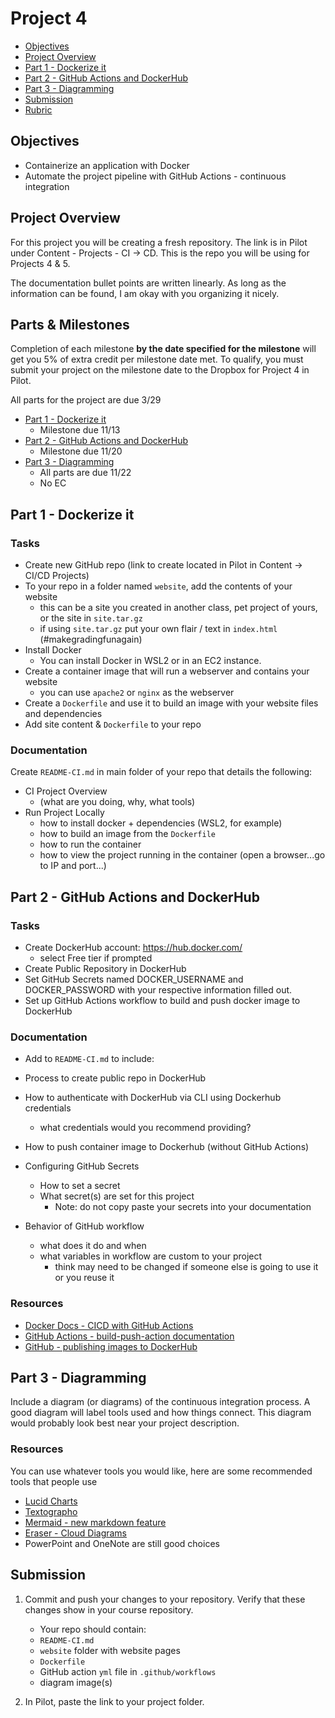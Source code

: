 # Project 4

- [Objectives](#Objectives)
- [Project Overview](#Project-Overview)
- [Part 1 - Dockerize it](#Part-1---Dockerize-it)
- [Part 2 - GitHub Actions and DockerHub](#Part-2---GitHub-Actions-and-DockerHub)
- [Part 3 - Diagramming](#Part-3---Diagramming)
- [Submission](#Submission)
- [Rubric](Rubric.md)

## Objectives

- Containerize an application with Docker
- Automate the project pipeline with GitHub Actions - continuous integration

## Project Overview

For this project you will be creating a fresh repository. The link is in Pilot under Content - Projects - CI -> CD. This is the repo you will be using for Projects 4 & 5.

The documentation bullet points are written linearly.  As long as the information can be found, I am okay with you organizing it nicely.

## Parts & Milestones

Completion of each milestone **by the date specified for the milestone** will get you 5%
of extra credit per milestone date met. To qualify, you must submit your project on the milestone date to the Dropbox for Project 4 in Pilot.

All parts for the project are due 3/29

- [Part 1 - Dockerize it](#Part-1---Dockerize-it)
  - Milestone due 11/13
- [Part 2 - GitHub Actions and DockerHub](#Part-2---GitHub-Actions-and-DockerHub)
  - Milestone due 11/20
- [Part 3 - Diagramming](#Part-3---Diagramming)
  - All parts are due 11/22
  - No EC

## Part 1 - Dockerize it

### Tasks

- Create new GitHub repo (link to create located in Pilot in Content -> CI/CD Projects)
- To your repo in a folder named `website`, add the contents of your website
  - this can be a site you created in another class, pet project of yours, or the site in `site.tar.gz`
  - if using `site.tar.gz` put your own flair / text in `index.html` (#makegradingfunagain)
- Install Docker
  - You can install Docker in WSL2 or in an EC2 instance.
- Create a container image that will run a webserver and contains your website
  - you can use `apache2` or `nginx` as the webserver
- Create a `Dockerfile` and use it to build an image with your website files and dependencies
- Add site content & `Dockerfile` to your repo

### Documentation

Create `README-CI.md` in main folder of your repo that details the following:

- CI Project Overview
  - (what are you doing, why, what tools)
- Run Project Locally
  - how to install docker + dependencies (WSL2, for example)
  - how to build an image from the `Dockerfile`
  - how to run the container
  - how to view the project running in the container (open a browser...go to IP and port...)

## Part 2 - GitHub Actions and DockerHub

### Tasks

- Create DockerHub account: https://hub.docker.com/
  - select Free tier if prompted
- Create Public Repository in DockerHub
- Set GitHub Secrets named DOCKER_USERNAME and DOCKER_PASSWORD with your respective information filled out.
- Set up GitHub Actions workflow to build and push docker image to DockerHub

### Documentation

- Add to `README-CI.md` to include:

- Process to create public repo in DockerHub
- How to authenticate with DockerHub via CLI using Dockerhub credentials
  - what credentials would you recommend providing?
- How to push container image to Dockerhub (without GitHub Actions)
- Configuring GitHub Secrets
  - How to set a secret
  - What secret(s) are set for this project
    - Note: do not copy paste your secrets into your documentation
- Behavior of GitHub workflow
  - what does it do and when
  - what variables in workflow are custom to your project
    - think may need to be changed if someone else is going to use it or you reuse it

### Resources

- [Docker Docs - CICD with GitHub Actions](https://docs.docker.com/ci-cd/github-actions/)
- [GitHub Actions - build-push-action documentation](https://github.com/marketplace/actions/build-and-push-docker-images)
- [GitHub - publishing images to DockerHub](https://docs.github.com/en/actions/guides/publishing-docker-images#publishing-images-to-docker-hub)

## Part 3 - Diagramming

Include a diagram (or diagrams) of the continuous integration process.  A good diagram will label tools used and how things connect.  This diagram would probably look best near your project description.

### Resources

You can use whatever tools you would like, here are some recommended tools that people use

- [Lucid Charts](https://www.lucidchart.com/pages/)
- [Textographo](https://textografo.com/)
- [Mermaid - new markdown feature](https://github.blog/2022-02-14-include-diagrams-markdown-files-mermaid/)
- [Eraser - Cloud Diagrams](https://docs.tryeraser.com/docs/cloud-diagrams)
- PowerPoint and OneNote are still good choices

## Submission

1. Commit and push your changes to your repository. Verify that these changes show in your course repository.

   - Your repo should contain:
   - `README-CI.md`
   - `website` folder with website pages
   - `Dockerfile`
   - GitHub action `yml` file in `.github/workflows`
   - diagram image(s)

2. In Pilot, paste the link to your project folder.
